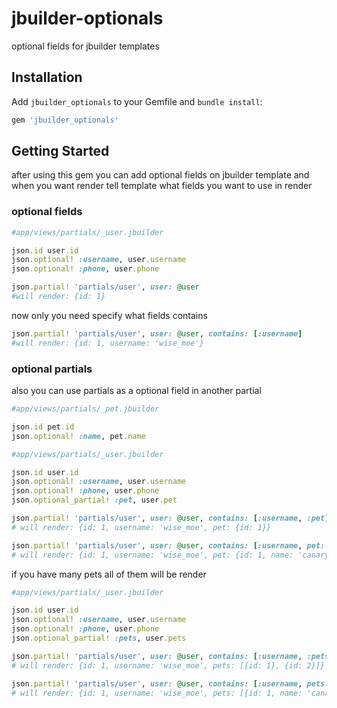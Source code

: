 # jbuilder-optionals
optional fields for jbuilder templates


## Installation
Add `jbuilder_optionals` to your Gemfile and `bundle install`:

``` ruby
gem 'jbuilder_optionals'
```
## Getting Started
after using this gem you can add optional fields on jbuilder template and when you want render tell template what fields you want to use in render 

### optional fields
``` ruby
#app/views/partials/_user.jbuilder

json.id user.id
json.optional! :username, user.username
json.optional! :phone, user.phone
```
``` ruby
json.partial! 'partials/user', user: @user
#will render: {id: 1}
```
now only you need specify what fields contains
``` ruby
json.partial! 'partials/user', user: @user, contains: [:username]
#will render: {id: 1, username: 'wise_moe'}
```

### optional partials
also you can use partials as a optional field in another partial


``` ruby
#app/views/partials/_pet.jbuilder

json.id pet.id
json.optional! :name, pet.name
```
``` ruby
#app/views/partials/_user.jbuilder

json.id user.id
json.optional! :username, user.username
json.optional! :phone, user.phone
json.optional_partial! :pet, user.pet
```
``` ruby
json.partial! 'partials/user', user: @user, contains: [:username, :pet]
# will render: {id: 1, username: 'wise_moe', pet: {id: 1}}
```
``` ruby
json.partial! 'partials/user', user: @user, contains: [:username, pet: [:name]]
# will render: {id: 1, username: 'wise_moe', pet: {id: 1, name: 'canary'}}
```

if you have many pets all of them will be render

``` ruby
#app/views/partials/_user.jbuilder

json.id user.id
json.optional! :username, user.username
json.optional! :phone, user.phone
json.optional_partial! :pets, user.pets
```
``` ruby
json.partial! 'partials/user', user: @user, contains: [:username, :pets]
# will render: {id: 1, username: 'wise_moe', pets: [{id: 1}, {id: 2}]}
```
``` ruby
json.partial! 'partials/user', user: @user, contains: [:username, pets: [:name]]
# will render: {id: 1, username: 'wise_moe', pets: [{id: 1, name: 'canary'}, {id: 2, name: 'giraffe'}]}
```

